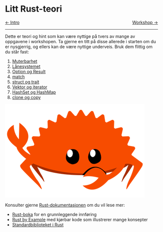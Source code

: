 # Litt Rust-teori

<span style="justify-content: space-between; display: flex"><span>
   [← Intro](./intro.md)
</span> <span>
   [Workshop →](./workshop.md)
</span></span>

___

Dette er teori og hint som kan være nyttige på tvers av mange av oppgavene i workshopen. Ta gjerne en titt på disse
allerede i starten om du er nysgjerrig, og ellers kan de være nyttige underveis. Bruk dem flittig om du
står fast:
1. [Muterbarhet](./teori/1-muterbarhet.md)
2. [Lånesystemet](./teori/2-borrow-checker.md)
3. [Option og Result](./teori/3-option-og-result.md)
4. [match](./teori/4-match.md)
5. [struct og trait](./teori/5-struct-og-trait.md)
6. [Vektor og iterator](./teori/6-vektor-og-iterator.md)
7. [HashSet og HashMap](./teori/7-hashset-og-hashmap.md)
8. [clone og copy](./teori/8-clone-og-copy.md)

![](../images/gesturing_ferris.png)

Konsulter gjerne [Rust-dokumentasjonen](https://doc.rust-lang.org/book/) om du vil lese mer:
- [Rust-boka](https://doc.rust-lang.org/book/) for en grunnleggende innføring
- [Rust by Example](https://doc.rust-lang.org/rust-by-example/) med kjørbar kode som illustrerer mange konsepter
- [Standardbiblioteket i Rust](https://doc.rust-lang.org/std/index.html)